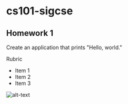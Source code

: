 # cs101-sigcse

## Homework 1

Create an application that prints "Hello, world."

Rubric
* Item 1
* Item 2
* Item 3

![alt-text](http://example.com/image.jpg)
